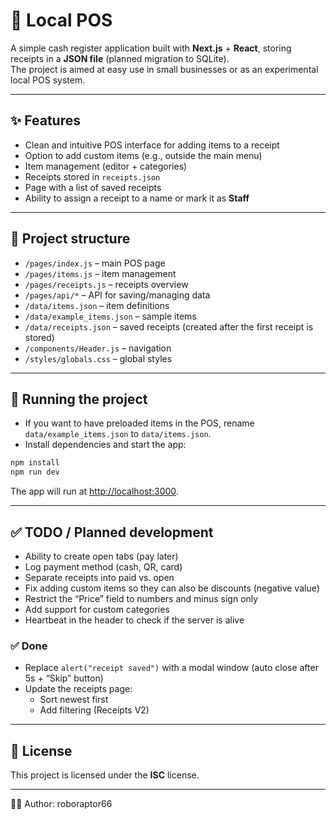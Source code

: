 # 🧾 Local POS

A simple cash register application built with **Next.js** + **React**, storing receipts in a **JSON file** (planned migration to SQLite).\
The project is aimed at easy use in small businesses or as an experimental local POS system.

---

## ✨ Features

- Clean and intuitive POS interface for adding items to a receipt
- Option to add custom items (e.g., outside the main menu)
- Item management (editor + categories)
- Receipts stored in `receipts.json`
- Page with a list of saved receipts
- Ability to assign a receipt to a name or mark it as **Staff**

---

## 📂 Project structure

- `/pages/index.js` – main POS page
- `/pages/items.js` – item management
- `/pages/receipts.js` – receipts overview
- `/pages/api/*` – API for saving/managing data
- `/data/items.json` – item definitions
- `/data/example_items.json` – sample items
- `/data/receipts.json` – saved receipts (created after the first receipt is stored)
- `/components/Header.js` – navigation
- `/styles/globals.css` – global styles

---

## 🚀 Running the project

- If you want to have preloaded items in the POS, rename `data/example_items.json` to `data/items.json`.
- Install dependencies and start the app:

```bash
npm install
npm run dev
```

The app will run at [http://localhost:3000](http://localhost:3000).

---

## ✅ TODO / Planned development

- Ability to create open tabs (pay later)
- Log payment method (cash, QR, card)
- Separate receipts into paid vs. open
- Fix adding custom items so they can also be discounts (negative value)
- Restrict the “Price” field to numbers and minus sign only
- Add support for custom categories
- Heartbeat in the header to check if the server is alive

### ✅ Done

- Replace `alert("receipt saved")` with a modal window (auto close after 5s + “Skip” button)
- Update the receipts page:
  - Sort newest first
  - Add filtering (Receipts V2)

---

## 📜 License

This project is licensed under the **ISC** license.

---

👨‍💻 Author: roboraptor66

